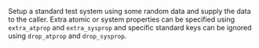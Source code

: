 Setup a standard test system using some random data and supply the data to the caller. Extra atomic or system properties can be specified using `extra_atprop` and `extra_sysprop` and specific standard keys can be ignored using `drop_atprop` and `drop_sysprop`.
